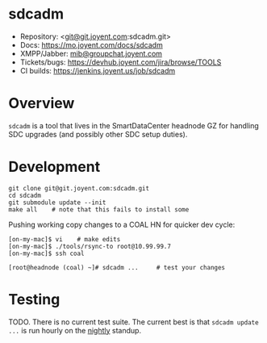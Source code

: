 <!--
    This Source Code Form is subject to the terms of the Mozilla Public
    License, v. 2.0. If a copy of the MPL was not distributed with this
    file, You can obtain one at http://mozilla.org/MPL/2.0/.
-->

<!--
    Copyright (c) 2014, Joyent, Inc.
-->

# sdcadm

- Repository: <git@git.joyent.com:sdcadm.git>
- Docs: <https://mo.joyent.com/docs/sdcadm>
- XMPP/Jabber: <mib@groupchat.joyent.com>
- Tickets/bugs: <https://devhub.joyent.com/jira/browse/TOOLS>
- CI builds: <https://jenkins.joyent.us/job/sdcadm>


# Overview

`sdcadm` is a tool that lives in the SmartDataCenter headnode GZ for
handling SDC upgrades (and possibly other SDC setup duties).


# Development

    git clone git@git.joyent.com:sdcadm.git
    cd sdcadm
    git submodule update --init
    make all    # note that this fails to install some

Pushing working copy changes to a COAL HN for quicker dev cycle:

    [on-my-mac]$ vi    # make edits
    [on-my-mac]$ ./tools/rsync-to root@10.99.99.7
    [on-my-mac]$ ssh coal

    [root@headnode (coal) ~]# sdcadm ...     # test your changes


# Testing

TODO. There is no current test suite. The current best is that `sdcadm update
...` is run hourly on the
[nightly](https://mo.joyent.com/docs/globe-theatre/master/) standup.
